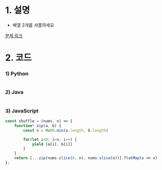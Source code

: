 # 1. 설명
- 배열 2개를 셔플하세요


[문제 링크](https://leetcode.com/problems/shuffle-the-array/)

# 2. 코드
### 1) Python
```python

```

### 2) Java
```java

```

### 3) JavaScript
```js
const shuffle = (nums, n) => {
    function* zip(a, b) {
        const n = Math.min(a.length, b.length)

        for(let i=0; i<n; i++) {
            yield [a[i], b[i]]
        }
    }
    return [...zip(nums.slice(0, n), nums.slice(n))].flatMap(x => x)
};
```